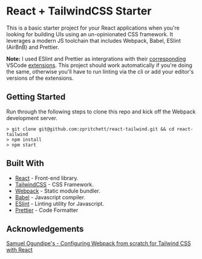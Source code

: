 # React + TailwindCSS Starter

This is a basic starter project for your React applications when you're looking for building UIs using an un-opinionated CSS framework. It leverages a modern JS toolchain that includes Webpack, Babel, ESlint (AirBnB) and Prettier.

**Note:** I used ESlint and Prettier as intergrations with their [corresponding](https://marketplace.visualstudio.com/items?itemName=dbaeumer.vscode-eslint) VSCode [extensions](https://marketplace.visualstudio.com/items?itemName=esbenp.prettier-vscode). This project should work automatically if you're doing the same, otherwise you'll have to run linting via the cli or add your editor's versions of the extensions.

## Getting Started

Run through the following steps to clone this repo and kick off the Webpack development server.

```
> git clone git@github.com:zpritchett/react-tailwind.git && cd react-tailwind
> npm install
> npm start
```

## Built With

* [React](https://reactjs.org/) - Front-end library.
* [TailwindCSS](https://tailwindcss.com/) - CSS Framework.
* [Webpack](https://webpack.js.org/) - Static module bundler.
* [Babel](https://babeljs.io/) - Javascript compiler.
* [ESlint](https://eslint.org/) - Linting utility for Javascript.
* [Prettier](https://prettier.io/) - Code Formatter

## Acknowledgements

[Samuel Ogundipe's - Configuring Webpack from scratch for Tailwind CSS with React](https://logrocket.com/blog/webpack-from-scratch-for-tailwind-css-with-react/)